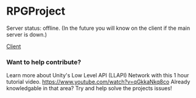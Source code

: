 # RPGProject

Server status: offline. (In the future you will know on the client if the main server is down.)

[Client](https://github.com/valkyrienyanko/RPGProject/releases)

### Want to help contribute?

Learn more about Unity's Low Level API (LLAPI) Network with this 1 hour tutorial video. https://www.youtube.com/watch?v=qGkkaNkq8co
Already knowledgable in that area? Try and help solve the projects issues!
